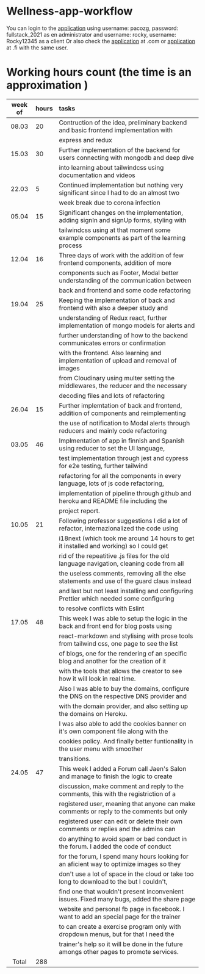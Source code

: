 # Wellness-app-workflow

You can login to the [application](https://jane-wellness-app.herokuapp.com/) using username: pacozg, password: fullstack_2021 as en administrator and username: rocky, username: Rocky12345 as a client
Or also check the [application](https://janestotalwellness.com) at .com or [application](https://janestotalwellness.fi) at .fi with the same user.

# Working hours count (the time is an approximation )

| week of | hours  | tasks                                                                                    |
| :-----: | :----- | :--------------------------------------------------------------------------------------- |
|  08.03  |  20    | Contruction of the idea, preliminary backend and basic frontend implementation with      |
|         |        | express and redux                                                                        |
|  15.03  |  30    | Further implementation of the backend for users connecting with mongodb and deep dive    |
|         |        | into learning about tailwindcss using documentation and videos                           |
|  22.03  |  5     | Continued implementation but nothing very significant since I had to do an almost two    |
|         |        | week break due to corona infection                                                       |
|  05.04  |  15    | Significant changes on the implementation, adding signIn and signUp forms, styling with  |
|         |        | tailwindcss using at that moment some example components as part of the learning process |
|  12.04  |  16    | Three days of work with the addition of few frontend components, addition of more        |
|         |        | components such as Footer, Modal better understanding of the communication between       |
|         |        | back and frontend and some code refactoring                                              |
|  19.04  |  25    | Keeping the implementation of back and frontend with also a deeper study and             |
|         |        | understanding of Redux react, further implementation of mongo models for alerts and      |
|         |        | further understanding of how to the backend communicates errors or confirmation          |
|         |        | with the frontend. Also learning and implementation of upload and removal of images      |
|         |        | from Cloudinary using multer setting the middlewares, the reducer and the necessary      |
|         |        | decoding files and lots of refactoring                                                   |
|  26.04  |  15    | Further implemtation of back and frontend, addition of components and reimplementing     |
|         |        | the use of notification to Modal alerts through reducers and mainly code refactoring     |
|  03.05  |  46    | Implmentation of app in finnish and Spanish using reducer to set the UI language,        |
|         |        | test implementation through jest and cypress for e2e testing, further tailwind           |
|         |        | refactoring for all the components in every language, lots of js code refactoring,       |
|         |        | implementation of pipeline through github and heroku and README file including the       |
|         |        | project report.                                                                          |
|  10.05  |  21    | Following professor suggestions I did a lot of refactor, internazionalized the code using|
|         |        | i18next (which took me around 14 hours to get it installed and working) so I could get   |
|         |        | rid of the repeatitive .js files for the old language navigation, cleaning code from all |
|         |        | the useless comments, removing all the else statements and use of the guard claus instead|
|         |        | and last but not least installing and configuring Prettier which needed some configuring |
|         |        | to resolve conflicts with Eslint                                                         |
|  17.05  |  48    | This week I was able to setup the logic in the back and front end for blog posts using   |
|         |        | react-markdown and stylising with prose tools from tailwind css, one page to see the list|
|         |        | of blogs, one for the rendering of an specific blog and another for the creation of it   |
|         |        | with the tools that allows the creator to see how it will look in real time.             |
|         |        | Also I was able to buy the domains, configure the DNS on the respective DNS provider and |
|         |        | with the domain provider, and also setting up the domains on Heroku.                     |
|         |        | I was also able to add the cookies banner on it's own component file along with the      |
|         |        | cookies policy. And finally better funtionality in the user menu with smoother           |
|         |        | transitions.                                                                             |
|  24.05  |  47    | This week I added a Forum call Jaen's Salon and manage to finish the logic to create     |
|         |        | discussion, make comment and reply to the comments, this with the registriction of a     |
|         |        | registered user, meaning that anyone can make comments or reply to the comments but only |
|         |        | registered user can edit or delete their own comments or replies and the admins can      |
|         |        |  do anything to avoid spam or bad conduct in the forum. I added the code of conduct      |
|         |        | for the forum,  I spend many hours looking for an aficient way to optimize images so they|
|         |        | don't use a lot of space in the cloud or take too long to download to the but I couldn't,|
|         |        | find one that wouldn't present inconvenient issues. Fixed many bugs, added the share page|
|         |        | website and personal fb page in facebook. I want to add an special page for the trainer  |
|         |        | to can create a exercise program only with dropdown menus, but for that I need the       |
|         |        | trainer's help so it will be done in the future amongs other pages to promote services.  |
|  Total  |  288   |                                                                                          |
